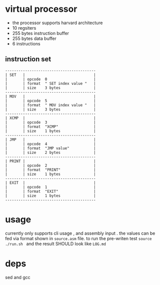# virtual processor

* the processor supports harvard architecture
* 10 regsiters 
* 255 bytes instruction buffer
* 255 bytes data buffer
* 6 instructions 


## instruction set 

```
-----------------------------------------
| SET   |                               |
|       | opcode  0                     |
|       | format  " SET index value "   |
|       | size    3 bytes               |
-----------------------------------------
| MOV   |                               |
|       | opcode  5                     |
|       | format  " MOV index value "   |
|       | size    3 bytes               |
-----------------------------------------
| XCMP  |                               |
|       | opcode  3                     |
|       | format  "XCMP"                |
|       | size    1 bytes               |
-----------------------------------------
| JMP   |                               |
|       | opcode  4                     |
|       | format  "JMP value"           |
|       | size    2 bytes               |
-----------------------------------------
| PRINT |                               |
|       | opcode  2                     |
|       | format  "PRINT"               |
|       | size    1 bytes               |
-----------------------------------------
| EXIT  |                               |
|       | opcode  1                     |
|       | format  "EXIT"                |
|       | size    1 bytes               |
-----------------------------------------

```


# usage 

currently only supports cli usage , and assembly input . the values can be fed via format shown in ```source.asm``` file. 
to run the pre-writen test 
	```
	source ./run.sh 
	```
and the result SHOULD look like ```LOG.md```

# deps 
sed and gcc 
